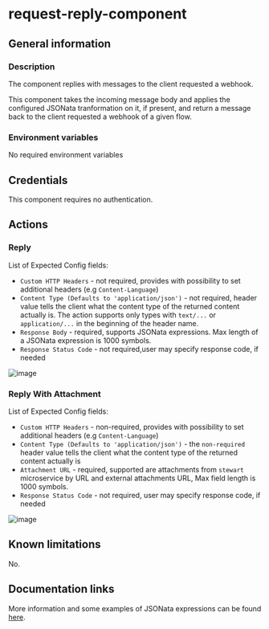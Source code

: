 # request-reply-component

## General information

### Description

The component replies with messages to the client requested a webhook.

This component takes the incoming message body and applies the configured JSONata tranformation on it, if present, and return a message back to the client requested a webhook of a given flow.

### Environment variables

No required environment variables

## Credentials

This component requires no authentication.

## Actions

### Reply

List of Expected Config fields:

- `Custom HTTP Headers` - not required, provides with possibility to set additional headers (e.g `Content-Language`)
- `Content Type (Defaults to 'application/json')` - not required, header value tells the client what the content type of the returned content actually is. The action supports only types with `text/...` or `application/...` in the beginning of the header name.
- `Response Body` -  required, supports JSONata expressions. Max length of a JSONata expression is 1000 symbols.
- `Response Status Code` - not required,user may specify response code, if needed

![image](https://user-images.githubusercontent.com/36419533/115863191-cb8e6800-a43d-11eb-83f2-c859b854db44.png)

### Reply With Attachment

List of Expected Config fields:

- `Custom HTTP Headers` - non-required, provides with possibility to set additional headers (e.g `Content-Language`)
- `Content Type (Defaults to 'application/json')` - the `non-required` header value tells the client what the content type of the returned content actually is
- `Attachment URL` - required, supported are attachments from `stewart` microservice by URL and external attachments URL, Max field length is 1000 symbols.
- `Response Status Code` - not required, user may specify response code, if needed

![image](https://user-images.githubusercontent.com/36419533/115863277-e8c33680-a43d-11eb-9819-667c369b141c.png)

## Known limitations
No.

## Documentation links
More information and some examples of JSONata expressions can be found [here](http://docs.jsonata.org/).
